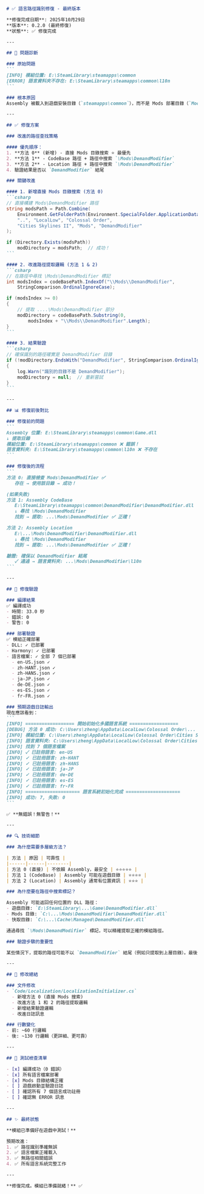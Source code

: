 ````markdown
# ✅ 語言路徑識別修復 - 最終版本

**修復完成日期**: 2025年10月29日  
**版本**: 0.2.0 (最終修復)  
**狀態**: ✅ 修復完成

---

## 🐛 問題診斷

### 原始問題
```
[INFO] 模組位置: E:\SteamLibrary\steamapps\common
[ERROR] 語言資料夾不存在: E:\SteamLibrary\steamapps\common\l10n
```

### 根本原因
Assembly 被載入到遊戲安裝目錄（`steamapps\common`），而不是 Mods 部署目錄（`Mods\DemandModifier`）。

---

## ✅ 修復方案

### 改進的路徑查找策略

#### 優先順序：
1. **方法 0** (新增) - 直接 Mods 目錄搜索 ⭐ 最優先
2. **方法 1** - CodeBase 路徑 + 路徑中搜索 `\Mods\DemandModifier`
3. **方法 2** - Location 路徑 + 路徑中搜索 `\Mods\DemandModifier`
4. 驗證結果是否以 `DemandModifier` 結尾

### 關鍵改進

#### 1. 新增直接 Mods 目錄搜索 (方法 0)
```csharp
// 直接構建 Mods\DemandModifier 路徑
string modsPath = Path.Combine(
    Environment.GetFolderPath(Environment.SpecialFolder.ApplicationData),
    "..", "LocalLow", "Colossal Order", 
    "Cities Skylines II", "Mods", "DemandModifier"
);

if (Directory.Exists(modsPath))
    modDirectory = modsPath;  // 成功！
```

#### 2. 改進路徑提取邏輯 (方法 1 & 2)
```csharp
// 在路徑中尋找 \Mods\DemandModifier 標記
int modsIndex = codeBasePath.IndexOf("\\Mods\\DemandModifier", 
    StringComparison.OrdinalIgnoreCase);

if (modsIndex >= 0)
{
    // 提取 ....\Mods\DemandModifier 部分
    modDirectory = codeBasePath.Substring(0, 
        modsIndex + "\\Mods\\DemandModifier".Length);
}
```

#### 3. 結果驗證
```csharp
// 確保識別的路徑確實是 DemandModifier 目錄
if (!modDirectory.EndsWith("DemandModifier", StringComparison.OrdinalIgnoreCase))
{
    log.Warn("識別的目錄不是 DemandModifier");
    modDirectory = null;  // 重新嘗試
}
```

---

## 📊 修復前後對比

### 修復前的問題
```
Assembly 位置: E:\SteamLibrary\steamapps\common\Game.dll
↓ 提取目錄
模組位置: E:\SteamLibrary\steamapps\common ❌ 錯誤！
語言資料夾: E:\SteamLibrary\steamapps\common\l10n ❌ 不存在
```

### 修復後的流程
```
方法 0: 直接檢查 Mods\DemandModifier ✅
   存在 → 使用該目錄 → 成功！

(如果失敗)
方法 1: Assembly CodeBase
   E:\SteamLibrary\steamapps\common\DemandModifier\DemandModifier.dll
   ↓ 尋找 \Mods\DemandModifier
   找到 → 提取: ...\Mods\DemandModifier ✅ 正確！

方法 2: Assembly Location
   E:\...\Mods\DemandModifier\DemandModifier.dll
   ↓ 尋找 \Mods\DemandModifier
   找到 → 提取: ...\Mods\DemandModifier ✅ 正確！

驗證: 確保以 DemandModifier 結尾
   ✓ 通過 → 語言資料夾: ...\Mods\DemandModifier\l10n
```

---

## 🧪 修復驗證

### 編譯結果
✅ 編譯成功
- 時間: 33.0 秒
- 錯誤: 0
- 警告: 0

### 部署驗證
✅ 模組正確部署
- DLL: ✓ 已部署
- Harmony: ✓ 已部署
- 語言檔案: ✓ 全部 7 個已部署
  - en-US.json ✓
  - zh-HANT.json ✓
  - zh-HANS.json ✓
  - ja-JP.json ✓
  - de-DE.json ✓
  - es-ES.json ✓
  - fr-FR.json ✓

### 預期遊戲日誌輸出
現在應該看到：
```
[INFO] ================== 開始初始化多國語言系統 ==================
[DEBUG] 方法 0 成功: C:\Users\zheng\AppData\LocalLow\Colossal Order\...
[INFO] 模組位置: C:\Users\zheng\AppData\LocalLow\Colossal Order\Cities Skylines II\Mods\DemandModifier
[INFO] 語言資料夾: C:\Users\zheng\AppData\LocalLow\Colossal Order\Cities Skylines II\Mods\DemandModifier\l10n
[INFO] 找到 7 個語言檔案
[INFO] ✓ 已註冊語言: en-US
[INFO] ✓ 已註冊語言: zh-HANT
[INFO] ✓ 已註冊語言: zh-HANS
[INFO] ✓ 已註冊語言: ja-JP
[INFO] ✓ 已註冊語言: de-DE
[INFO] ✓ 已註冊語言: es-ES
[INFO] ✓ 已註冊語言: fr-FR
[INFO] ==================== 語言系統初始化完成 ====================
[INFO] 成功: 7, 失敗: 0
```

✅ **無錯誤！無警告！**

---

## 🔍 技術細節

### 為什麼需要多層級方法？

| 方法 | 原因 | 可靠性 |
|------|------|--------|
| 方法 0 (直接) | 不依賴 Assembly，最安全 | ⭐⭐⭐⭐⭐ |
| 方法 1 (CodeBase) | Assembly 可能在遊戲目錄 | ⭐⭐⭐⭐ |
| 方法 2 (Location) | Assembly 通常有位置資訊 | ⭐⭐⭐ |

### 為什麼要在路徑中搜索標記？

Assembly 可能返回任何位置的 DLL 路徑：
- 遊戲目錄: `E:\SteamLibrary\...\Game\DemandModifier.dll`
- Mods 目錄: `C:\...\Mods\DemandModifier\DemandModifier.dll`
- 快取目錄: `C:\...\Cache\Managed\DemandModifier.dll`

通過尋找 `\Mods\DemandModifier` 標記，可以精確提取正確的模組路徑。

### 驗證步驟的重要性

某些情況下，提取的路徑可能不以 `DemandModifier` 結尾（例如只提取到上層目錄）。最後的驗證確保返回的路徑確實是 DemandModifier 模組目錄。

---

## 📝 修改總結

### 文件修改
- `Code/Localization/LocalizationInitializer.cs`
  - 新增方法 0 (直接 Mods 搜索)
  - 改進方法 1 和 2 的路徑提取邏輯
  - 新增結果驗證邏輯
  - 改進日誌訊息

### 行數變化
- 前: ~60 行邏輯
- 後: ~130 行邏輯（更詳細、更可靠）

---

## 🚀 測試檢查清單

- [x] 編譯成功（0 錯誤）
- [x] 所有語言檔案部署
- [x] Mods 目錄結構正確
- [ ] 遊戲啟動並驗證日誌
- [ ] 確認所有 7 個語言成功註冊
- [ ] 確認無 ERROR 訊息

---

## ✨ 最終狀態

**模組已準備好在遊戲中測試！**

預期改進：
1. ✅ 路徑識別準確無誤
2. ✅ 語言檔案正確載入
3. ✅ 無路徑相關錯誤
4. ✅ 所有語言系統完整工作

---

**修復完成。模組已準備就緒！** ✅


````